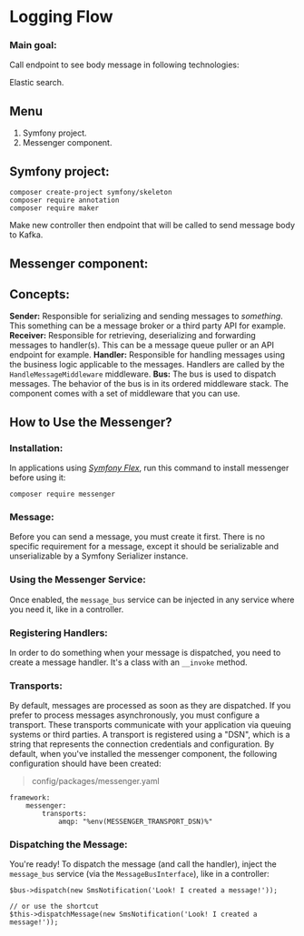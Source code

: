 # Logging Flow

### Main goal:
Call endpoint to see body message in following technologies:

Elastic search.



## Menu

 1. Symfony project.
 2. Messenger component.



## Symfony project:

    composer create-project symfony/skeleton 
    composer require annotation
    composer require maker

Make new controller then endpoint that will be called to send message body to Kafka.


## Messenger component:

## Concepts:
**Sender:**
Responsible for serializing and sending messages to  _something_. This something can be a message broker or a third party API for example.
**Receiver:**
Responsible for retrieving, deserializing and forwarding messages to handler(s). This can be a message queue puller or an API endpoint for example.
**Handler:**
Responsible for handling messages using the business logic applicable to the messages. Handlers are called by the  `HandleMessageMiddleware`  middleware.
**Bus:**
The bus is used to dispatch messages. The behavior of the bus is in its ordered middleware stack. The component comes with a set of middleware that you can use.

## How to Use the Messenger?
### Installation:
In applications using [_Symfony Flex_](https://symfony.com/doc/4.2/setup/flex.html), run this command to install messenger before using it:

    composer require messenger
### Message:
Before you can send a message, you must create it first. There is no specific requirement for a message, except it should be serializable and unserializable by a Symfony Serializer instance.
### Using the Messenger Service:
Once enabled, the `message_bus` service can be injected in any service where you need it, like in a controller.
### Registering Handlers:
In order to do something when your message is dispatched, you need to create a message handler. It's a class with an `__invoke` method.
### Transports:
By default, messages are processed as soon as they are dispatched. If you prefer to process messages asynchronously, you must configure a transport. These transports communicate with your application via queuing systems or third parties.
A transport is registered using a "DSN", which is a string that represents the connection credentials and configuration. By default, when you've installed the messenger component, the following configuration should have been created:

> config/packages/messenger.yaml

    framework:
        messenger:
            transports:
                amqp: "%env(MESSENGER_TRANSPORT_DSN)%"

### Dispatching the Message:
You're ready! To dispatch the message (and call the handler), inject the `message_bus` service (via the `MessageBusInterface`), like in a controller:

    $bus->dispatch(new SmsNotification('Look! I created a message!'));
   
    // or use the shortcut
    $this->dispatchMessage(new SmsNotification('Look! I created a message!'));

